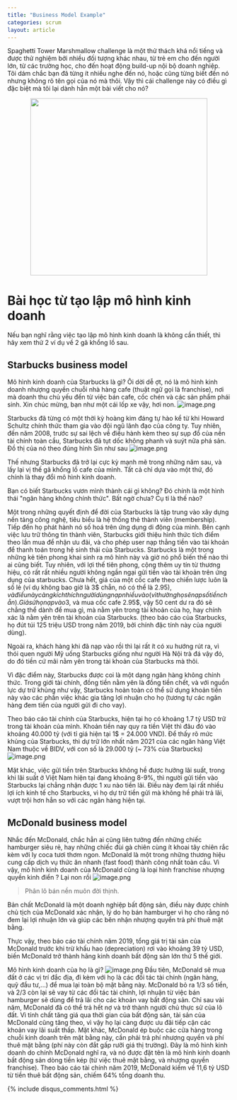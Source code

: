 ```yaml
---
title: "Business Model Example"
categories: scrum
layout: article
---
```


Spaghetti Tower Marshmallow challenge là một thử thách khá nổi tiếng và được thử nghiệm bởi nhiều đối tượng khác nhau, từ trẻ em cho đến người lớn, từ các trường học, cho đến hoạt động build-up nội bộ doanh nghiệp. Tôi dám chắc bạn đã từng ít nhiều nghe đến nó, hoặc cũng từng biết đến nó nhưng không rõ tên gọi của nó mà thôi. Vậy thì cái challenge này có điều gì đặc biệt mà tôi lại dành hẳn một bài viết cho nó?

<div style="display: flex; align-items: center; justify-content: center;">
  <img class="wp-image-1879 aligncenter" src="/assets/images/post/marsh_logo.jpeg" alt="" width="400" height="400" srcset="/assets/images/post/marsh_logo.jpeg" sizes="(max-width: 400px) 100vw, 320px" />
</div>

# Bài học từ tạo lập mô hình kinh doanh

Nếu bạn nghĩ rằng việc tạo lập mô hình kinh doanh là không cần thiết, thì hãy xem thử 2 ví dụ về 2 gã khổng lồ sau.

## Starbucks business model

Mô hình kinh doanh của Starbucks là gì?
Ôi dời dễ ợt, nó là mô hình kinh doanh nhượng quyền chuỗi nhà hàng cafe (thuật ngữ gọi là franchise), nơi mà doanh thu chủ yếu đến từ việc bán cafe, cốc chén và các sản phẩm phái sinh.
Xin chúc mừng, bạn như một cái lốp xe vậy, hơi non.
![image.png](https://wiki-amela-production.s3.ap-southeast-1.amazonaws.com/post/wiki-1669891539-image.png)

Starbucks đã từng có một thời kỳ hoàng kim đáng tự hào kể từ khi Howard Schultz chính thức tham gia vào đội ngũ lãnh đạo của công ty.
Tuy nhiên, đến năm 2008, trước sự sai lệch về điều hành kèm theo sự sụp đổ của nền tài chính toàn cầu, Starbucks đã tụt dốc không phanh và suýt nữa phá sản.
Đồ thị của nó theo đúng hình Sin như sau
![image.png](https://wiki-amela-production.s3.ap-southeast-1.amazonaws.com/post/wiki-1669884392-image.png)

Thế nhưng Starbucks đã trở lại cực kỳ mạnh mẽ trong những năm sau, và lấy lại vị thế gã khổng lồ cafe của mình. Tất cả chỉ dựa vào một thứ, đó chính là thay đổi mô hình kinh doanh.

Bạn có biết Starbucks vươn mình thành cái gì không?
Đó chính là một hình thái "ngân hàng không chính thức". Bất ngờ chưa? Cụ tỉ là thế nào?

Một trong những quyết định để đời của Starbucks là tập trung vào xây dựng nền tảng công nghệ, tiêu biểu là hệ thống thẻ thành viên (membership). Tiếp đến họ phát hành nó số hoá trên ứng dụng di động của mình. Bên cạnh việc lưu trữ thông tin thành viên, Starbucks giới thiệu hình thức tích điểm theo lần mua để nhận ưu đãi, và cho phép user nạp thẳng tiền vào tài khoản để thanh toán trong hệ sinh thái của Starbucks. Starbucks là một trong những kẻ tiên phong khai sinh ra mô hình này và giờ nó phổ biến thế nào thì ai cũng biết. Tuy nhiên, với lợi thế tiên phong, cộng thêm uy tín từ thương hiệu, có rất rất nhiều người không ngần ngại gửi tiền vào tài khoản trên ứng dụng của starbucks. Chưa hết, giá của một cốc cafe theo chiến lược luôn là số lẻ (ví dụ không bao giờ là 3$ chẵn, nó có thể là 2.95$), và điều này càng kích thích người dùng nạp nhiều vào (vì thường họ sẽ nạp số tiền chẵn). Giả sử họ nạp vào 3$, và mua cốc cafe 2.95$, vậy 50 cent dư ra đó sẽ chẳng thể dành để mua gì, mà nằm yên trong tài khoản của họ, hay chính xác là nằm yên trên tài khoản của Starbucks. (theo báo cáo của Starbucks, họ đút túi 125 triệu USD trong năm 2019, bởi chính đặc tính này của người dùng).

Ngoài ra, khách hàng khi đã nạp vào rồi thì lại rất ít có xu hướng rút ra, vì thói quen người Mỹ uống Starbucks giống như người Hà Nội trà đá vậy đó, do đó tiền cứ mãi nằm yên trong tài khoản của Starbucks mà thôi.

Vì đặc điểm này, Starbucks được coi là một dạng ngân hàng không chính thức. Trong giới tài chính, đồng tiền nằm yên là đồng tiền chết, và với nguồn lực dự trữ khủng như vậy, Starbucks hoàn toàn có thể sử dụng khoản tiền này vào các phần việc khác gia tăng lợi nhuận cho họ (tương tự các ngân hàng đem tiền của người gửi đi cho vay).

Theo báo cáo tài chính của Starbucks, hiện tại họ có khoảng 1.7 tỷ USD trữ trong tài khoản của mình. Khoản tiền nay quy ra tiền Việt thì đâu đó vào khoảng 40.000 tỷ (với tỉ giá hiện tại 1$ = 24.000 VND). Để thấy rõ mức khủng của Starbucks, thì dự trữ lớn nhất năm 2021 của các ngân hàng Việt Nam thuộc về BIDV, với con số là 29.000 tỷ (~ 73% của Starbucks)
![image.png](https://wiki-amela-production.s3.ap-southeast-1.amazonaws.com/post/wiki-1669891571-image.png)

Mặt khác, việc gửi tiền trên Starbucks không hề được hưởng lãi suất, trong khi lãi suất ở Việt Nam hiện tại đang khoảng 8-9%, thì người gửi tiền vào Starbucks lại chẳng nhận được 1 xu nào tiền lãi. Điều này đem lại rất nhiều lợi ích kinh tế cho Starbucks, vì họ dự trữ tiền gửi mà không hề phải trả lãi, vượt trội hơn hẳn so với các ngân hàng hiện tại.

## McDonald business model

Nhắc đến McDonald, chắc hẳn ai cũng liên tưởng đến những chiếc hamburger siêu rẻ, hay những chiếc đùi gà chiên cùng ít khoai tây chiên rắc kèm với ly coca tươi thơm ngon. McDonald là một trong những thương hiệu cung cấp dịch vụ thức ăn nhanh (fast food) thành công nhất toàn cầu. Vì vậy, mô hình kinh doanh của McDonald cũng là loại hình franchise nhượng quyền kinh điển ?
Lại non rồi
![image.png](https://wiki-amela-production.s3.ap-southeast-1.amazonaws.com/post/wiki-1669891598-image.png)

> Phân lô bán nền muôn đời thịnh.

Bản chất McDonald là một doanh nghiệp bất động sản, điều này được chính chủ tịch của McDonald xác nhận, lý do họ bán hamburger vì họ cho rằng nó đem lại lợi nhuận lớn và giúp các bên nhận nhượng quyền trả phí thuê mặt bằng.

Thực vậy, theo báo cáo tài chính năm 2019, tổng giá trị tài sản của McDonald trước khi trừ khấu hao (depreciation) rơi vào khoảng 39 tỷ USD, biến McDonald trở thành hãng kinh doanh bất động sản lớn thứ 5 thế giới.

Mô hình kinh doanh của họ là gì?
![image.png](https://wiki-amela-production.s3.ap-southeast-1.amazonaws.com/post/wiki-1669887923-image.png)
Đầu tiên, McDonald sẽ mua đất ở các vị trí đắc địa, đi kèm với họ là các đối tác tài chính (ngân hàng, quỹ đầu tư,...) để mua lại toàn bộ mặt bằng này. McDonald bỏ ra 1/3 số tiền, và 2/3 còn lại sẽ vay từ các đối tác tài chính, lợi nhuận từ việc bán hamburger sẽ dùng để trả lãi cho các khoản vay bất động sản. Chỉ sau vài năm, McDonald đã có thể trả hết nợ và trở thành người chủ thực sử của lô đất. Vì tính chất tăng giá qua thời gian của bất động sản, tài sản của McDonald cũng tăng theo, vì vậy họ lại càng được ưu đãi tiếp cận các khoản vay lãi suất thấp.
Mặt khác, McDonald ép buộc các cửa hàng trong chuỗi kinh doanh trên mặt bằng này, cần phải trả phí nhượng quyền và phí thuê mặt bằng (phí này còn đắt gấp rưỡi giá thị trường).
Đây là mô hình kinh doanh do chính McDonald nghĩ ra, và nó được đặt tên là mô hình kinh doanh bất động sản dòng tiền kép (từ việc thuê mặt bằng, và nhượng quyền franchise).
Theo báo cáo tài chính năm 2019, McDonald kiếm về 11,6 tỷ USD từ tiền thuê bất động sản, chiếm 64% tổng doanh thu.

{% include disqus_comments.html %}

